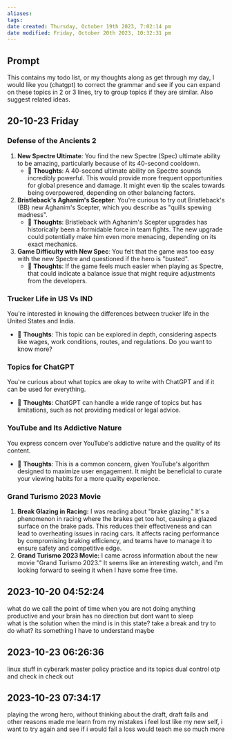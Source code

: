 ```yaml
---
aliases: 
tags: 
date created: Thursday, October 19th 2023, 7:02:14 pm
date modified: Friday, October 20th 2023, 10:32:31 pm
---
```


## Prompt

This contains my todo list, or my thoughts along as get through my day, I would like you (chatgpt) to correct the grammar and see if you can expand on these topics in 2 or 3 lines, try to group topics if they are similar. Also suggest related ideas.

## 20-10-23 Friday

### Defense of the Ancients 2

1. **New Spectre Ultimate**: You find the new Spectre (Spec) ultimate ability to be amazing, particularly because of its 40-second cooldown.  
    - 🤔 **Thoughts**: A 40-second ultimate ability on Spectre sounds incredibly powerful. This would provide more frequent opportunities for global presence and damage. It might even tip the scales towards being overpowered, depending on other balancing factors.
2. **Bristleback's Aghanim's Scepter**: You're curious to try out Bristleback's (BB) new Aghanim's Scepter, which you describe as "quills spewing madness".  
    - 🤔 **Thoughts**: Bristleback with Aghanim's Scepter upgrades has historically been a formidable force in team fights. The new upgrade could potentially make him even more menacing, depending on its exact mechanics.
3. **Game Difficulty with New Spec**: You felt that the game was too easy with the new Spectre and questioned if the hero is "busted".
    - 🤔 **Thoughts**: If the game feels much easier when playing as Spectre, that could indicate a balance issue that might require adjustments from the developers.

### Trucker Life in US Vs IND

You're interested in knowing the differences between trucker life in the United States and India.
- 🤔 **Thoughts**: This topic can be explored in depth, considering aspects like wages, work conditions, routes, and regulations. Do you want to know more?

### Topics for ChatGPT

You're curious about what topics are okay to write with ChatGPT and if it can be used for everything.
- 🤔 **Thoughts**: ChatGPT can handle a wide range of topics but has limitations, such as not providing medical or legal advice. 

### YouTube and Its Addictive Nature

You express concern over YouTube's addictive nature and the quality of its content.
- 🤔 **Thoughts**: This is a common concern, given YouTube's algorithm designed to maximize user engagement. It might be beneficial to curate your viewing habits for a more quality experience.

### Grand Turismo 2023 Movie

1. **Break Glazing in Racing:** I was reading about "brake glazing." It's a phenomenon in racing where the brakes get too hot, causing a glazed surface on the brake pads. This reduces their effectiveness and can lead to overheating issues in racing cars. It affects racing performance by compromising braking efficiency, and teams have to manage it to ensure safety and competitive edge.
2. **Grand Turismo 2023 Movie:** I came across information about the new movie "Grand Turismo 2023." It seems like an interesting watch, and I'm looking forward to seeing it when I have some free time.

## 2023-10-20 04:52:24

what do we call the point of time when you are not doing anything productive and your brain has no direction but dont want to sleep  
what is the solution when the mind is in this state? take a break and try to do what? its something I have to understand maybe




## 2023-10-23 06:26:36
linux stuff in cyberark
master policy practice and its topics dual control otp and check in check out


## 2023-10-23 07:34:17
playing the wrong hero, without thinking about the draft, draft fails and other reasons made me learn from my mistakes 
i feel lost like my new self, i want to try again and see if i would fail
a loss would teach me so much more 
